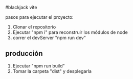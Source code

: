 #blackjack vite

pasos para ejecutar el proyecto: 

1. Clonar el repositorio
2. Ejecutar "npm i" para reconstruir los módulos de node 
3. correr el devServer "npm run dev"

## producción

1. Ejecutar "npm run build"
2. Tomar la carpeta "dist" y desplegarla